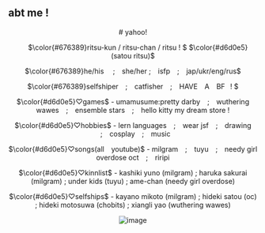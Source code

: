 ## abt me !
<div align="center">
  # yahoo! 
  
  ⠀⠀$\color{#676389}ritsu-kun / ritsu-chan / ritsu ! $ $\color{#d6d0e5}(satou ritsu)$
  
  $\color{#676389}he/his ⠀ ;⠀ she/her ; ⠀isfp ⠀; ⠀jap/ukr/eng/rus$

  $\color{#676389}selfshiper⠀ ; ⠀catfisher ⠀;⠀ HAVE ⠀A⠀ BF⠀! $
  
  $\color{#d6d0e5}♡games$ - umamusume:pretty darby⠀ ;⠀ wuthering wawes⠀ ; ⠀ensemble stars⠀ ;⠀ hello kitty my dream store !
  
  $\color{#d6d0e5}♡hobbies$ - lern languages ⠀;⠀ wear jsf⠀ ;⠀ drawing ⠀;⠀ cosplay⠀ ; ⠀music 

  $\color{#d6d0e5}♡songs(all ⠀youtube)$ - milgram⠀ ; ⠀tuyu ⠀; ⠀needy girl overdose oct⠀ ; ⠀riripi

  $\color{#d6d0e5}♡kinnlist$ - kashiki yuno (milgram) ; haruka sakurai (milgram) ; under kids (tuyu) ; ame-chan (needy girl overdose)

  $\color{#d6d0e5}♡selfships$ - kayano mikoto (milgram) ; hideki satou (oc) ; hideki motosuwa (chobits) ; xiangli yao (wuthering wawes)
  
  ![image](https://files.catbox.moe/448fp8.png)
  
</div>
